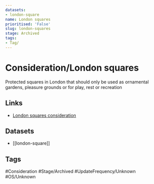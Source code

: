 ```yaml
---
datasets:
- london-square
name: London squares
prioritised: 'False'
slug: london-squares
stage: Archived
tags:
- Tag/
---
```


# Consideration/London squares

Protected squares in London that should only be used as ornamental gardens, pleasure grounds or for play, rest or recreation

## Links

* [London squares consideration](https://design.planning.data.gov.uk/planning-consideration/london-squares)

## Datasets

* [[london-square]]

## Tags

#Consideration #Stage/Archived #UpdateFrequency/Unknown #OS/Unknown